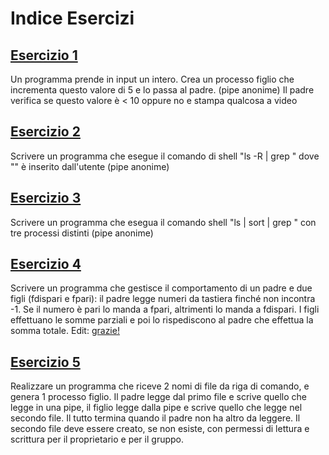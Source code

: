 # Indice Esercizi

## [Esercizio 1](es1.c)
Un programma prende in input un intero. Crea un processo figlio che incrementa questo valore di 5 e lo passa al padre. (pipe anonime)
Il padre verifica se questo valore è < 10 oppure no e stampa qualcosa a video
## [Esercizio 2](es2.c)
Scrivere un programma che esegue il comando di shell "ls -R | grep <pat>" dove "<pat>" è inserito dall'utente (pipe anonime)
## [Esercizio 3](es3.c)
Scrivere un programma che esegua il comando shell "ls | sort | grep <pat>" con tre processi distinti (pipe anonime)
## [Esercizio 4](es4.c)
Scrivere un programma che gestisce il comportamento di un padre e due figli (fdispari e fpari): il padre legge numeri da tastiera finché non incontra -1.
Se il numero è pari lo manda a fpari, altrimenti lo manda a fdispari. I figli effettuano le somme parziali e poi lo rispediscono al padre che effettua la somma totale.
Edit: [grazie!](http://sekrit.de/webdocs/c/beginners-guide-away-from-scanf.html)
  
## [Esercizio 5](es5.c)
 Realizzare un programma che riceve 2 nomi di file da riga di comando, e genera 1 processo figlio. 
 Il padre legge dal primo file e scrive quello che legge in una pipe, il figlio legge dalla pipe e scrive quello che legge nel secondo file.
 Il tutto termina quando il padre non ha altro da leggere.
 Il secondo file deve essere creato, se non esiste, con permessi di lettura e scrittura per il proprietario e per il gruppo.
